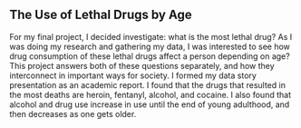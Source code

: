 ## The Use of Lethal Drugs by Age

For my final project, I decided investigate: what is the most lethal drug? As I was doing my research and gathering my data, I was interested to see how drug consumption of these lethal drugs affect a person depending on age? This project answers both of these questions separately, and how they interconnect in important ways for society. I formed my data story presentation as an academic report. I found that the drugs that resulted in the most deaths are heroin, fentanyl, alcohol, and cocaine. I also found that alcohol and drug use increase in use until the end of young adulthood, and then decreases as one gets older.
